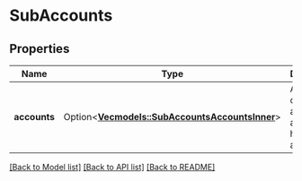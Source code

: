# SubAccounts

## Properties

Name | Type | Description | Notes
------------ | ------------- | ------------- | -------------
**accounts** | Option<[**Vec<models::SubAccountsAccountsInner>**](subAccounts_accounts_inner.md)> | An array containing all sub-accounts held by the advisor. | [optional]

[[Back to Model list]](../README.md#documentation-for-models) [[Back to API list]](../README.md#documentation-for-api-endpoints) [[Back to README]](../README.md)
